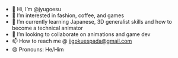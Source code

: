 - 👋 Hi, I’m @jyugoesu
- 👀 I’m interested in fashion, coffee, and games
- 🌱 I’m currently learning Japanese, 3D generalist skills and how to become a technical animator 
- 💞️ I’m looking to collaborate on animations and game dev
- 📫 How to reach me @ jigokuespada@gmail.com
- 😄 Pronouns: He/Him

<!---
jyugoesu/jyugoesu is a ✨ special ✨ repository because its `README.md` (this file) appears on your GitHub profile.
You can click the Preview link to take a look at your changes.
--->
